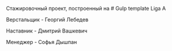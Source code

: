 Стажировочный проект, построенный на # Gulp template Liga A

Верстальщик - Георгий Лебедев

Наставник - Дмитрий Вашкевич

Менеджер - Софья Дышпан
